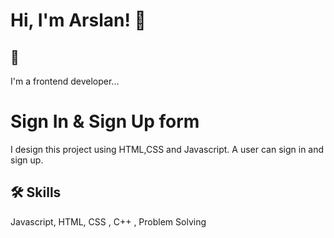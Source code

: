 
# Hi, I'm Arslan! 👋


## 🚀 
I'm a frontend developer...


# Sign In & Sign Up form

I design this project using HTML,CSS and Javascript. A user can sign in and sign up.


## 🛠 Skills
Javascript, HTML, CSS , C++ , Problem Solving

